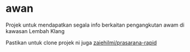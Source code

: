 # awan

Projek untuk mendapatkan segala info berkaitan pengangkutan awam di kawasan Lembah Klang

Pastikan untuk clone projek ni juga [zaiehilmi/prasarana-rapid](https://github.com/zaiehilmi/prasarana-rapid.git)